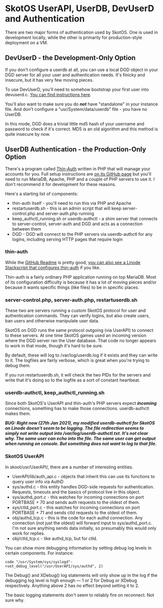 # SkotOS UserAPI, UserDB, DevUserD and Authentication

There are two major forms of authentication used by SkotOS. One is used in development locally, while the other is primarily for production-style deployment on a VM.

## DevUserD - the Development-Only Option

If you don't configure a userdb at all, you can use a local DGD object in your DGD server for all your user and authentication needs. It's finicky and insecure, but it has very few moving pieces.

To use DevUserD, you'll need to somehow bootstrap your first user into devuserd.c. [You can find instructions here](../setup.html).

You'll also want to make sure you do ***not*** have "standalone" in your instance file. And don't configure a "usr/System/data/userdb" file - you have no UserDB.

In this mode, DGD does a trivial little md5 hash of your username and password to check if it's correct. MD5 is an old algorithm and this method is quite insecure by now.

## UserDB Authentication - the Production-Only Option

There's a program called [Thin-Auth](https://github.com/ChatTheatre/thin-auth) written in PHP that will manage your accounts for you. Full setup instructions are [on its GitHub page](https://github.com/ChatTheatre/thin-auth) but you'll need to run MariaDB, Apache, PHP and a couple of PHP servers to use it. I don't recommend it for development for these reasons.

Here's a starting list of components:

* thin-auth itself - you'll need to run this via PHP and Apache
* restartuserdb.sh - this is an admin script that will keep server-control.php and server-auth.php running
* keep_authctl_running.sh or userdb-authctl - a shim server that connects to server-control, server-auth and DGD and acts as a connection between them
* DGD - DGD will connect to the PHP servers via userdb-authctl for any logins, including serving HTTP pages that require login

### thin-auth

While the [GitHub Readme](https://github.com/ChatTheatre/thin-auth) is pretty good, [you can also see a Linode Stackscript that configures thin-auth](https://github.com/ChatTheatre/SkotOS/blob/master/dev_scripts/stackscript/linode_stackscript.sh) if you like.

Thin-auth is a fairly ordinary PHP application running on top MariaDB. Most of its configuration difficulty is because it has a lot of moving pieces and/or because it wants specific things (like files) to be in specific places.

### server-control.php, server-auth.php, restartuserdb.sh

These two are servers running a custom SkotOS protocol for user and authentication commands. They can verify logins, but also create users, ban users and otherwise manipulate user data.

SkotOS on DGD runs the same protocol outgoing (via UserAPI) to connect to these servers. At one time SkotOS games used an incoming version where the DGD server ran the User database. That code no longer appears to work in that mode, though it's hard to be sure.

By default, these will log to /var/log/userdb.log if it exists and they can write to it. The logfiles are fairly verbose, which is great when you're trying to debug them.

If you run restartuserdb.sh, it will check the two PIDs for the servers and write that it's doing so to the logfile as a sort of constant heartbeat.

### userdb-authctl, keep_authctl_running.sh

Since both SkotOS's UserAPI and thin-auth's PHP servers expect ***incoming*** connections, something has to make those connections. userdb-authctl makes them.

***BUG: Right now (27th Jan 2021), my modified userdb-authctl for SkotOS on Linode doesn't seem to be logging. The file redirection seems to simply not write output into /var/log/userdb-authctl.txt. It's not clear why. The same user can echo into the file. The same user can get output when running on console. But something does not want to log to that file.***

### SkotOS UserAPI

In skoot/usr/UserAPI/, there are a number of interesting entities.

* UserAPI/lib/auth_api.c - objects that inherit this can use its functions to query user info via AuthD
* sys/authd.c - this entity handles DGD-side requests for authentication. Requests, timeouts and the basics of protocol live in this object.
* sys/authd_port.c - this watches for incoming connections on port PORTBASE + 70 and sends auth requests to the oldest of them.
* sys/ctld_port.c - this watches for incoming connections on port PORTBASE + 71 and sends ctld requests to the oldest of them.
* obj/authd_tcp.c - this is the code for each authd connection. Any connection (not just the oldest) will forward input to sys/authd_port.c. I'm not sure anything sends data initially, so presumably this would only work for replies.
* obj/ctld_tcp.c - like authd_tcp, but for ctld.

You can show more debugging information by setting debug log levels in certain components. For instance:

```
code "/usr/System/sys/syslogd"->set_debug_level("/usr/UserAPI/sys/authd", 2)
```

The Debug() and XDebug() log statements will only show up in the log if the debugging log level is high enough &mdash; 1 or 2 for Debug or XDebug respectively. Anything above 2 has no effect beyond setting it to 2.

The basic logging statements don't seem to reliably fire on reconnect. Not sure why.
